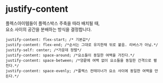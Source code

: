 # justify-content
플렉스아이템들이 플렉스박스 주축을 따라 배치될 때,   
요소 사이의 공간을 분배하는 방식을 결정합니다.   

```
justify-content: flex-start; /* 기본값*/
justify-content: flex-end; /*순서는 그대로 유지한채 뒤로 붙음. 리버스가 아님.*/
justify-self: center; /*가운데 정렬*/
justify-content: space-around; /*요소들이 동일한 여백을 가진다.*/
justify-content: space-between; /*양끝에 여백 없이 요소들을 동일한 간격으로 펼친다.*/
justify-content: space-evenly; /*플렉스 컨테이너가 요소 사이에 동일한 여백을 만든다.*/
```

